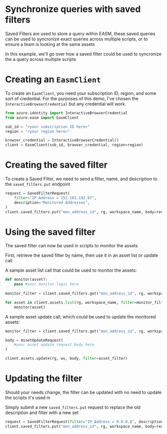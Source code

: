 # Synchronize queries with saved filters
Saved Filters are used to store a query within EASM, these saved queries can be used to syncronize exact queries across multiple scripts, or to ensure a team is looking at the same assets

In this example, we'll go over how a saved filter could be used to syncronize the a query across multiple scripts

# Creating an `EasmClient`
To create an `EasmClient`, you need your subscription ID, region, and some sort of credential. For the purposes of this demo, I've chosen the `InteractiveBrowserCredential` but any credential will work.

```python 
from azure.identity import InteractiveBrowserCredential
from azure.easm import EasmClient

sub_id = "<your subscription ID here>"
region = "<your region here>"

browser_credential = InteractiveBrowserCredential()
client = EasmClient(sub_id, browser_credential, region=region)
```


# Creating the saved filter
To create a Saved Filter, we need to send a filter, name, and description to the `saved_filters.put` endpoint

```python
request = SavedFilterRequest(
	filter="IP Address = 151.101.192.67",
	description="Monitored Addresses",
)
client.saved_filters.put("mon_address_id", rg, workspace_name, body=request)
```

# Using the saved filter
The saved filter can now be used in scripts to monitor the assets

First, retrieve the saved filter by name, then use it in an asset list or update call

A sample asset list call that could be used to monitor the assets:
```python
def monitor(asset):
	pass #your monitor logic here
	
monitor_filter = client.saved_filters.get("mon_address_id", rg, workspace_name).filter

for asset in client.assets.list(rg, workspace_name, filter=monitor_filter):
	monitor(asset)
```

A sample asset update call, which could be used to update the monitored assets:
```python
monitor_filter = client.saved_filters.get("mon_address_id", rg, workspace_name).filter

body = AssetUpdateRequest(
	#your asset update request body here
)

client.assets.update(rg, ws, body, filter=asset_filter)
```


# Updating the filter
Should your needs change, the filter can be updated with no need to update the scripts it's used in

Simply submit a new `saved_filters.put` request to replace the old description and filter with a new set

```python
request = SavedFilterRequest(filter="IP Address = 0.0.0.0", description="Monitored Addresses")
client.saved_filters.put("mon_address_id", rg, workspace_name, body=request)
```
